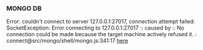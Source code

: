 ### MONGO DB
Error: couldn't connect to server 127.0.0.1:27017, connection attempt failed: SocketException: Error connecting to 127.0.0.1:27017 :: caused by :: No connection could be made because the target machine actively refused it. :
connect@src/mongo/shell/mongo.js:341:17 [here](https://www.youtube.com/watch?v=xgpGmi0EgcA)